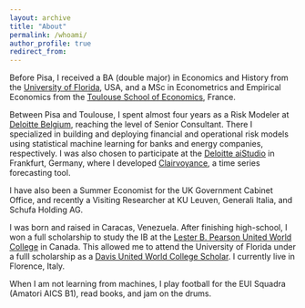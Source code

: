 ```yaml
---
layout: archive
title: "About"
permalink: /whoami/
author_profile: true
redirect_from:
---
```


Before Pisa, I received a BA (double major) in Economics and History from the [University of Florida](https://clas.ufl.edu/), USA, and a MSc in Econometrics and Empirical Economics from the [Toulouse School of Economics](https://www.tse-fr.eu/), France. 

Between Pisa and Toulouse, I spent almost four years as a Risk Modeler at [Deloitte Belgium](https://www2.deloitte.com/be/en.html), reaching the level of Senior Consultant. There I specialized in building and deploying financial and operational risk models using statistical machine learning for banks and energy companies, respectively. I was also chosen to participate at the [Deloitte aiStudio](https://www2.deloitte.com/de/de/pages/risk/solutions/aistudio.html) in Frankfurt, Germany, where I developed [Clairvoyance](https://www2.deloitte.com/de/de/pages/risk/solutions/ai-based-forecasting-solution-clairvoyance.html), a time series forecasting tool. 

I have also been a Summer Economist for the UK Government Cabinet Office, and recently a Visiting Researcher at KU Leuven, Generali Italia, and Schufa Holding AG.

I was born and raised in Caracas, Venezuela. After finishing high-school, I won a full scholarship to study the IB at the [Lester B. Pearson United World College](https://www.pearsoncollege.ca/) in Canada. This allowed me to attend the University of Florida under a fulll scholarship as a [Davis United World College Scholar](https://www.davisuwcscholars.org/). I currently live in Florence, Italy.

When I am not learning from machines, I play football for the EUI Squadra (Amatori AICS B1), read books, and jam on the drums.
